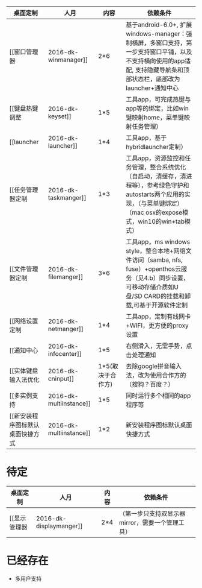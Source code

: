  桌面定制 | 人月 | 内容 | 依赖条件
------------- | ------------- | ------------- | -------------
[[窗口管理器|2016-dk-winmanager]] | 2*6 | 基于android-6.0+, 扩展windows-manager：强制横屏，多窗口支持，第一步支持窗口平铺，以及不支持横向使用的app适配, 支持隐藏导航条和顶部状态栏，底部改为launcher+通知中心|
[[键盘热键调整|2016-dk-keyset]]|1*5 |工具app，可完成热键与app等的绑定，比如win键映射home，菜单键映射任务管理）
[[launcher|2016-dk-launcher]]|1*4 |工具app，基于hybridlauncher定制）
[[任务管理器定制|2016-dk-taskmanger]]|1*3|工具app，资源监控和任务管理，整合系统优化（自启动，清缓存，清进程等），参考绿色守护和autostarts两个应用的实现，（与菜单键绑定）（mac osx的expose模式，win10的win+tab模式）
[[文件管理器定制|2016-dk-filemanger]]|3*6|工具app，ms windows style，整合本地+网络文件访问（samba, nfs, fuse）+openthos云服务（见4.b）同步设置，可移动存储介质如U盘/SD CARD的挂载和卸载,可基于开源软件定制
[[网络设置定制|2016-dk-netmanger]]|1*4|工具app，定制有线网卡+WIFI，更方便的proxy设置
[[通知中心|2016-dk-infocenter]]|1*5|右侧滑入，无需手势，点击处理通知
[[实体键盘输入法优化|2016-dk-cninput]]|1*5(取决于合作方)|去除google拼音输入法，改为使用合作方的（搜狗？百度？）
[[多实例支持|2016-dk-multiinstance]]|1*5|同时运行多个相同的app程序等
[[新安装程序图标默认桌面快捷方式|2016-dk-multiinstance]]|1*2|新安装程序图标默认桌面快捷方式
# 待定
 桌面定制 | 人月 | 内容 | 依赖条件
------------- | ------------- | ------------- | -------------
[[显示管理器|2016-dk-displaymanger]] | 2*4 |（第一步只支持双显示器mirror，需要一个管理工具）

# 已经存在
- 多用户支持